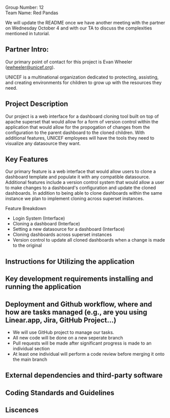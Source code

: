 Group Number: 12  
Team Name: Red Pandas  

We will update the README once we have another meeting with the partner on Wednesday October 4 and with our TA to discuss the complexities mentioned in tutorial. 


## Partner Intro:
Our primary point of contact for this project is Evan Wheeler (ewheeler@unicef.org). 

UNICEF is a multinational organization dedicated to protecting, assisting, and creating environments for children to grow up with the resources they need. 


## Project Description
Our project is a web interface for a dashboard cloning tool built on top of apache superset that would allow for a form of version control within the application that would allow for the propogation of changes from the configuration to the parent dashboard to the cloned children. With additional features, UNICEF employees will have the tools they need to visualize any datasource they want.
   
## Key Features
Our primary feature is a web interface that would allow users to clone a dashboard template and populate it with any compatible datasource. Additional features include a version control system that would allow a user to make changes to a dashboard's configuration and update the cloned dashboards. In addition to being able to clone dashboards within the same instance we plan to implement cloning across superset instances.

Feature Breakdown
* Login System (Interface)
* Cloning a dashboard (Interface)
* Setting a new datasource for a dashboard (Interface)
* Cloning dashboards across superset instances
* Version control to update all cloned dashboards when a change is made to the original

## Instructions for Utilizing the application


## Key development requirements installing and running the application


## Deployment and Github workflow, where and how are tasks managed (e.g., are you using Linear.app, Jira, GitHub Project...)
* We will use GitHub project to manage our tasks.
* All new code will be done on a new seperate branch
* Pull requests will be made after significant progress is made to an individual section
* At least one individual will perform a code review before merging it onto the main branch

## External dependencies and third-party software


## Coding Standards and Guidelines


## Liscences 

